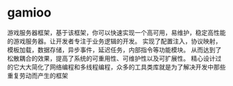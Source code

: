 # gamioo
游戏服务器框架，基于该框架，你可以快速实现一个高可用，易维护，稳定高性能的游戏服务器。让开发者专注于业务逻辑的开发。
实现了配置注入，协议映射，模板加载，数据存储，异步事件，延迟任务，内部指令等功能模块。 从而达到了松散耦合的效果，提高了系统的可重用性、可维护性以及可扩展性。 精心设计过的它大大简化了网络编程和多线程编程，众多的工具类库就是为了解决开发中那些重复劳动而产生的框架
